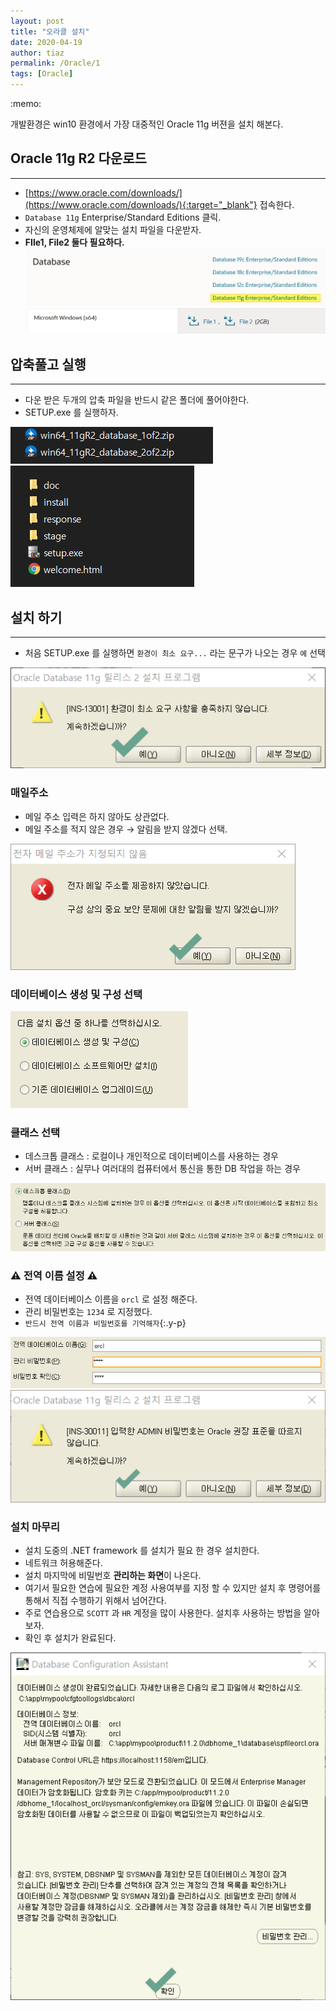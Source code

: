 ```yaml
---
layout: post
title: "오라클 설치"
date: 2020-04-19
author: tiaz
permalink: /Oracle/1
tags: [Oracle]
---
```

<div class="callout">:memo: 
<p>개발환경은 <span class="y-s">win10</span> 환경에서 가장 대중적인 Oracle 11g 버젼을 설치 해본다.</p>
</div>

## Oracle 11g R2 다운로드
---
- [https://www.oracle.com/downloads/](https://www.oracle.com/downloads/){:target="_blank"}  접속한다.
- `Database 11g` Enterprise/Standard Editions 클릭.
- 자신의 운영체제에 알맞는 설치 파일을 다운받자.
- **FIle1, File2 둘다 필요하다.**
!["Oracle 11g"](/assets/img/content/Oracle/Oracle-01.png)
!["Oracle 11g Download"](/assets/img/content/Oracle/Oracle-02.png)

## 압축풀고 실행
---
- 다운 받은 두개의 압축 파일을 반드시 같은 폴더에 풀어야한다.
- SETUP.exe 를 실행하자.

!["압축 풀기"](/assets/img/content/Oracle/Oracle-03.png)
!["SETUP.exe 실행"](/assets/img/content/Oracle/Oracle-04.png)

## 설치 하기
---
- 처음 SETUP.exe 를 실행하면 `환경이 최소 요구...` 라는 문구가 나오는 경우 `예` 선택

!["설치하기"](/assets/img/content/Oracle/Oracle-05.png)

### 매일주소 

- 메일 주소 입력은 하지 않아도 상관없다.
- 메일 주소를 적지 않은 경우 → 알림을 받지 않겠다 선택.

!["설치하기"](/assets/img/content/Oracle/Oracle-07.png)

### 데이터베이스 생성 및 구성 선택
!["설치하기"](/assets/img/content/Oracle/Oracle-08.png)

### 클래스 선택
- 데스크톱 클래스 : 로컬이나 개인적으로 데이터베이스를 사용하는 경우
- 서버 클래스 : 실무나 여러대의 컴퓨터에서 통신을 통한 DB 작업을 하는 경우

!["설치하기"](/assets/img/content/Oracle/Oracle-09.png)

### :warning: 전역 이름 설정 :warning:
- 전역 데이터베이스 이름을 `orcl` 로 설정 해준다.
- 관리 비밀번호는 `1234` 로 지정했다.
- `반드시 전역 이름과 비밀번호를 기억해자`{:.y-p}

!["설치하기"](/assets/img/content/Oracle/Oracle-10.png)
!["설치하기"](/assets/img/content/Oracle/Oracle-11.png)

### 설치 마무리
- 설치 도중의 .NET framework 를 설치가 필요 한 경우 설치한다.
- 네트워크 허용해준다.
- 설치 마지막에 비밀번호 **관리하는 화면**이 나온다.
- 여기서 필요한 연습에 필요한 계정 사용여부를 지정 할 수 있지만 설치 후 명령어를 통해서 직접 수행하기 위해서 넘어간다.
- 주로 연습용으로 `SCOTT` 과 `HR` 계정을 많이 사용한다. 설치후 사용하는 방법을 알아보자.
- 확인 후 설치가 완료된다.

!["설치하기"](/assets/img/content/Oracle/Oracle-12.png)